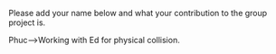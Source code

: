 Please add your name below and what your contribution to the group project is.

Phuc-->Working with Ed for physical collision. 